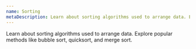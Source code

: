 ```yaml
---
name: Sorting
metaDescription: Learn about sorting algorithms used to arrange data. Explore popular methods like bubble sort, quicksort, and merge sort.
---
```

Learn about sorting algorithms used to arrange data. Explore popular methods like bubble sort, quicksort, and merge sort.
